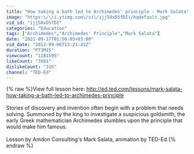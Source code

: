 ```yaml
---
title: "How taking a bath led to Archimedes' principle - Mark Salata"
image: "https:\/\/i.ytimg.com\/vi\/ijj58xD5fDI\/hqdefault.jpg"
vid_id: "ijj58xD5fDI"
categories: "Education"
tags: ["Archimedes","Archimedes' Principle","Mark Salata"]
date: "2021-09-17T01:56:05+03:00"
vid_date: "2012-09-06T15:21:41Z"
duration: "PT3M1S"
viewcount: "1181595"
likeCount: "7601"
dislikeCount: "316"
channel: "TED-Ed"
---
```

{% raw %}View full lesson here: <a rel="nofollow" target="blank" href="http://ed.ted.com/lessons/mark-salata-how-taking-a-bath-led-to-archimedes-principle">http://ed.ted.com/lessons/mark-salata-how-taking-a-bath-led-to-archimedes-principle</a><br /><br />Stories of discovery and invention often begin with a problem that needs solving.  Summoned by the king to investigate a suspicious goldsmith, the early Greek mathematician Archimedes stumbles upon the principle that would make him famous.  <br /><br />Lesson by Amdon Consulting's Mark Salata, animation by TED-Ed.{% endraw %}
